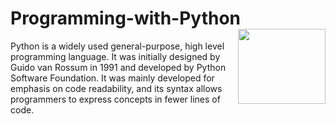 # Programming-with-Python <img src="https://user-images.githubusercontent.com/45730967/63457398-061e5100-c462-11e9-903a-7772d9feec2c.png" align="right" width="140px" height="120px" /> 

Python is a widely used general-purpose, high level programming language. It was initially designed by Guido van Rossum in 1991 and developed by Python Software Foundation. It was mainly developed for emphasis on code readability, and its syntax allows programmers to express concepts in fewer lines of code.

